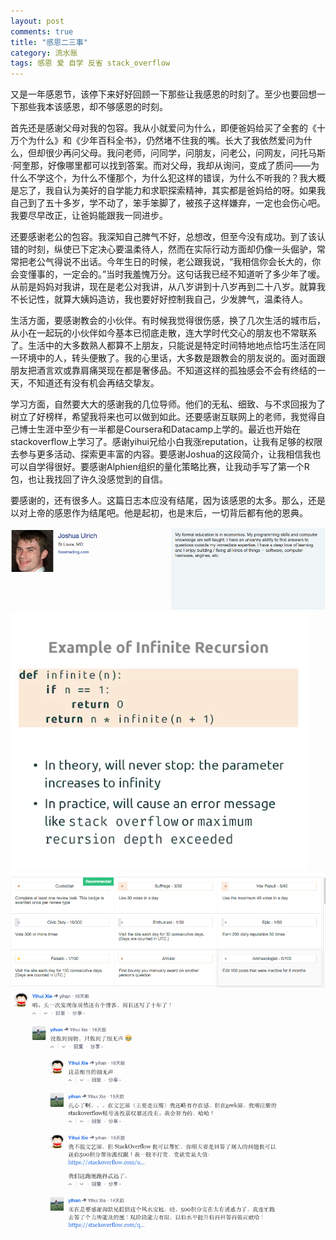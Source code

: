 ```yaml
---
layout: post
comments: true
title: "感恩二三事"
category: 流水账
tags: 感恩 爱 自学 反省 stack_overflow
---
```


又是一年感恩节，该停下来好好回顾一下那些让我感恩的时刻了。至少也要回想一下那些我本该感恩，却不够感恩的时刻。

首先还是感谢父母对我的包容。我从小就爱问为什么，即便爸妈给买了全套的《十万个为什么》和《少年百科全书》，仍然堵不住我的嘴。长大了我依然爱问为什么，但却很少再问父母。我问老师，问同学，问朋友，问老公，问网友，问托马斯·阿奎那，好像哪里都可以找到答案。而对父母，我却从询问，变成了质问——为什么不学这个，为什么不懂那个，为什么犯这样的错误，为什么不听我的？我大概是忘了，我自认为美好的自学能力和求职探索精神，其实都是爸妈给的呀。如果我自己到了五十多岁，学不动了，笨手笨脚了，被孩子这样嫌弃，一定也会伤心吧。我要尽早改正，让爸妈能跟我一同进步。

还要感谢老公的包容。我深知自己脾气不好，总想改，但至今没有成功。到了该认错的时刻，纵使已下定决心要温柔待人，然而在实际行动方面却仍像一头倔驴，常常把老公气得说不出话。今年生日的时候，老公跟我说，“我相信你会长大的，你会变懂事的，一定会的。”当时我羞愧万分。这句话我已经不知道听了多少年了嗳。从前是妈妈对我讲，现在是老公对我讲，从八岁讲到十八岁再到二十八岁。就算我不长记性，就算大姨妈造访，我也要好好控制我自己，少发脾气，温柔待人。

生活方面，要感谢教会的小伙伴。有时候我觉得很伤感，换了几次生活的城市后，从小在一起玩的小伙伴如今基本已彻底走散，连大学时代交心的朋友也不常联系了。生活中的大多数熟人都算不上朋友，只能说是特定时间特地地点恰巧生活在同一环境中的人，转头便散了。我的心里话，大多数是跟教会的朋友说的。面对面跟朋友把酒言欢或靠肩痛哭现在都是奢侈品。不知道这样的孤独感会不会有终结的一天，不知道还有没有机会再结交挚友。

学习方面，自然要大大的感谢我的几位导师。他们的无私、细致、与不求回报为了树立了好榜样，希望我将来也可以做到如此。还要感谢互联网上的老师，我觉得自己博士生涯中至少有一半都是Coursera和Datacamp上学的。最近也开始在stackoverflow上学习了。感谢yihui兄给小白我涨reputation，让我有足够的权限去参与更多活动、探索更丰富的内容。要感谢Joshua的这段简介，让我相信我也可以自学得很好。要感谢Alphien组织的量化策略比赛，让我动手写了第一个R包，也让我找回了许久没感觉到的自信。

要感谢的，还有很多人。这篇日志本应没有结尾，因为该感恩的太多。那么，还是以对上帝的感恩作为结尾吧。他是起初，也是末后，一切背后都有他的恩典。

![](images/joshua_ulrich.png)
![](images/stackoverflow.png)
![](images/so_badges.png)
![](images/so_first_answer.png)